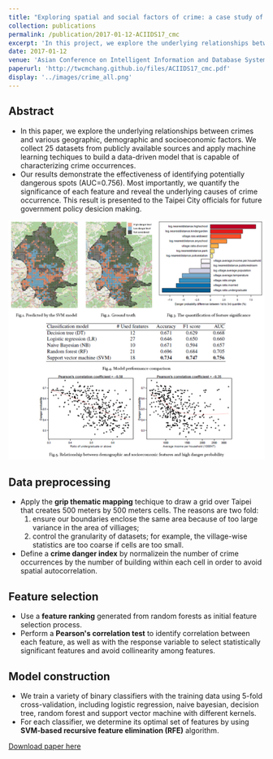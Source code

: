 ```yaml
---
title: "Exploring spatial and social factors of crime: a case study of Taipei city"
collection: publications
permalink: /publication/2017-01-12-ACIIDS17_cmc
excerpt: 'In this project, we explore the underlying relationships between crimes and various geographic, demographic and socioeconomic factors. Our results demonstrate the effectiveness of identifying potentially dangerous spots (AUC=0.756), and we also quantify the significance of each feature and reveal the underlying causes of crime occurrence. This work has been reported to the Taipei City officials for future government policy desicion making.'
date: 2017-01-12
venue: 'Asian Conference on Intelligent Information and Database Systems. Springer, Cham, 2017.'
paperurl: 'http://twcmchang.github.io/files/ACIIDS17_cmc.pdf'
display: '../images/crime_all.png'
---
```


## Abstract
- In this paper, we explore the underlying relationships between crimes and various geographic, demographic and socioeconomic factors. We collect 25 datasets from publicly available sources and apply machine learning techiques to build a data-driven model that is capable of characterizing crime occurrences.
- Our results demonstrate the effectiveness of identifying potentially dangerous spots (AUC=0.756). Most importantly, we quantify the significance of each feature and reveal the underlying causes of crime occurrence. This result is presented to the Taipei City officials for future government policy desicion making.

![image description](../images/crime_all.png)

## Data preprocessing
- Apply the __grip thematic mapping__ techique to draw a grid over Taipei that creates 500 meters by 500 meters cells. The reasons are two fold:
	1. ensure our boundaries enclose the same area because of too large variance in the area of villiages;
	2. control the granularity of datasets; for example, the village-wise statistics are too coarse if cells are too small.
- Define a __crime danger index__ by normalizein the number of crime occurrences by the number of building within each cell in order to avoid spatial autocorrelation.

## Feature selection
- Use a __feature ranking__ generated from random forests as initial feature selection process.
- Perform a __Pearson's correlation test__ to identify correlation between each feature, as well as with the response variable to select statistically significant features and avoid collinearity among features.

## Model construction
- We train a variety of binary classifiers with the training data using 5-fold cross-validation, including logistic regression, naive bayesian, decision tree, random forest and support vector machine with different kernels.
- For each classifier, we determine its optimal set of features by using __SVM-based recursive feature elimination (RFE)__ algorithm.

<a href='http://twcmchang.github.io/files/ACIIDS17_cmc.pdf'>Download paper here</a>
